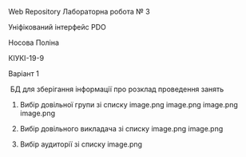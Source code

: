   Web Repository
  Лабораторна робота № 3

Уніфікований інтерфейс PDO


Носова Поліна

КІУКІ-19-9

Варіант 1

 БД для зберігання інформації про розклад проведення занять

1. Вибір довільної групи зі списку
image.png
image.png
image.png
image.png

2. Вибір довільного викладача зі списку
image.png
image.png

3. Вибір аудиторії зі списку
image.png
